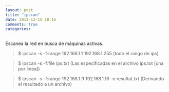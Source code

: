 ```yaml
---
layout: post
title: "ipscan"
date: 2013-12-15 18:16
comments: true
categories: 
---
```

Escanea la red en busca de máquinas activas.

>$ ipscan -s -f:range 192.168.1.1 192.168.1.255 (todo el rango de ips)

>$ ipscan -s -f:file ips.txt (Las especificadas en el archivo ips.txt [una por linea])

>$ ipscan -s -f:range 192.168.1.9 192.168.1.16 -o resultat.txt (Derivando el resultado a un archivo)

